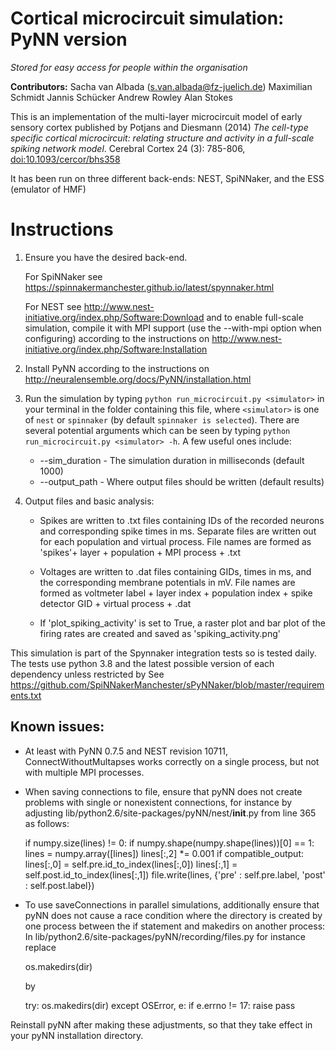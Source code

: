 # Cortical microcircuit simulation: PyNN version
_Stored for easy access for people within the organisation_


**Contributors:**
Sacha van Albada (s.van.albada@fz-juelich.de)
Maximilian Schmidt
Jannis Schücker
Andrew Rowley
Alan Stokes

This is an implementation of the multi-layer microcircuit model of early
sensory cortex published by Potjans and Diesmann (2014) _The cell-type specific
cortical microcircuit: relating structure and activity in a full-scale spiking
network model_. Cerebral Cortex 24 (3): 785-806, [doi:10.1093/cercor/bhs358](https://doi.org/10.1093/cercor/bhs358)

It has been run on three different back-ends: NEST, SpiNNaker, and the ESS (emulator of HMF)

# Instructions

1. Ensure you have the desired back-end.

   For SpiNNaker see https://spinnakermanchester.github.io/latest/spynnaker.html

   For NEST see http://www.nest-initiative.org/index.php/Software:Download
   and to enable full-scale simulation, compile it with MPI support
   (use the --with-mpi option when configuring) according to the instructions on
   http://www.nest-initiative.org/index.php/Software:Installation

2. Install PyNN according to the instructions on
   http://neuralensemble.org/docs/PyNN/installation.html

3. Run the simulation by typing ```python run_microcircuit.py <simulator>``` in
   your terminal in the folder containing this file, where ```<simulator>``` is one
   of ```nest``` or ```spinnaker``` (by default ```spinnaker is selected```).  There
   are several potential arguments which can be seen by typing
   ```python run_microcircuit.py <simulator> -h```.  A few useful ones include:

    - --sim_duration - The simulation duration in milliseconds (default 1000)
    - --output_path  - Where output files should be written (default results)

6. Output files and basic analysis:

   - Spikes are written to .txt files containing IDs of the recorded neurons
     and corresponding spike times in ms.
     Separate files are written out for each population and virtual process.
     File names are formed as 'spikes'+ layer + population + MPI process + .txt
   - Voltages are written to .dat files containing GIDs, times in ms, and the
     corresponding membrane potentials in mV. File names are formed as
     voltmeter label + layer index + population index + spike detector GID +
     virtual process + .dat

   - If 'plot_spiking_activity' is set to True, a raster plot and bar plot
     of the firing rates are created and saved as 'spiking_activity.png'

This simulation is part of the Spynnaker integration tests so is tested daily.
The tests use python 3.8 and the latest possible version of each dependency unless restricted by
See https://github.com/SpiNNakerManchester/sPyNNaker/blob/master/requirements.txt

## Known issues:

- At least with PyNN 0.7.5 and NEST revision 10711, ConnectWithoutMultapses
  works correctly on a single process, but not with multiple MPI processes.

- When saving connections to file, ensure that pyNN does not create problems
  with single or nonexistent connections, for instance by adjusting
  lib/python2.6/site-packages/pyNN/nest/__init__.py from line 365 as follows:

  if numpy.size(lines) != 0:
      if numpy.shape(numpy.shape(lines))[0] == 1:
          lines = numpy.array([lines])
          lines[:,2] *= 0.001
          if compatible_output:
              lines[:,0] = self.pre.id_to_index(lines[:,0])
              lines[:,1] = self.post.id_to_index(lines[:,1])
      file.write(lines, {'pre' : self.pre.label, 'post' : self.post.label})

- To use saveConnections in parallel simulations, additionally ensure that
  pyNN does not cause a race condition where the directory is created by one
  process between the if statement and makedirs on another process: In
  lib/python2.6/site-packages/pyNN/recording/files.py for instance replace

  os.makedirs(dir)

  by

  try:
      os.makedirs(dir)
  except OSError, e:
      if e.errno != 17:
          raise
      pass

Reinstall pyNN after making these adjustments, so that they take effect
in your pyNN installation directory.
